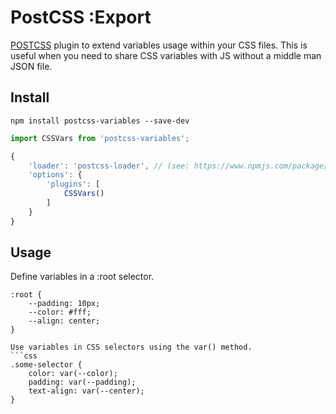# PostCSS :Export

[POSTCSS](https://www.npmjs.com/package/postcss) plugin to extend variables usage within your CSS files.
This is useful when you need to share CSS variables with JS without a middle man JSON file.


## Install
```
npm install postcss-variables --save-dev
```

```javascript
import CSSVars from 'postcss-variables';

{ 
    'loader': 'postcss-loader', // (see: https://www.npmjs.com/package/postcss-loader)
    'options': {
        'plugins': [
            CSSVars()
        ]
    }
}
```

## Usage

Define variables in a :root selector.
```pcss
:root {
    --padding: 10px;
    --color: #fff;
    --align: center;
}

Use variables in CSS selectors using the var() method.
```css
.some-selector {
    color: var(--color);
    padding: var(--padding);
    text-align: var(--center);
}
```
